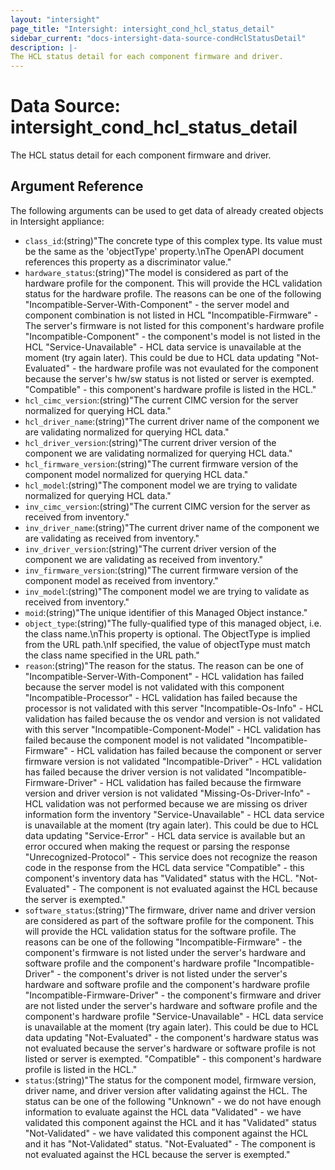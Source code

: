 ```yaml
---
layout: "intersight"
page_title: "Intersight: intersight_cond_hcl_status_detail"
sidebar_current: "docs-intersight-data-source-condHclStatusDetail"
description: |-
The HCL status detail for each component firmware and driver.
---
```


# Data Source: intersight_cond_hcl_status_detail
The HCL status detail for each component firmware and driver.
## Argument Reference
The following arguments can be used to get data of already created objects in Intersight appliance:
* `class_id`:(string)"The concrete type of this complex type. Its value must be the same as the 'objectType' property.\nThe OpenAPI document references this property as a discriminator value."
* `hardware_status`:(string)"The model is considered as part of the hardware profile for the component. This will provide the HCL validation status for the hardware profile. The reasons can be one of the following \"Incompatible-Server-With-Component\" - the server model and component combination is not listed in HCL \"Incompatible-Firmware\" - The server's firmware is not listed for this component's hardware profile \"Incompatible-Component\" - the component's model is not listed in the HCL \"Service-Unavailable\" - HCL data service is unavailable at the moment (try again later). This could be due to HCL data updating \"Not-Evaluated\" - the hardware profile was not evaulated for the component because the server's hw/sw status is not listed or server is exempted. \"Compatible\" - this component's hardware profile is listed in the HCL."
* `hcl_cimc_version`:(string)"The current CIMC version for the server normalized for querying HCL data."
* `hcl_driver_name`:(string)"The current driver name of the component we are validating normalized for querying HCL data."
* `hcl_driver_version`:(string)"The current driver version of the component we are validating normalized for querying HCL data."
* `hcl_firmware_version`:(string)"The current firmware version of the component model normalized for querying HCL data."
* `hcl_model`:(string)"The component model we are trying to validate normalized for querying HCL data."
* `inv_cimc_version`:(string)"The current CIMC version for the server as received from inventory."
* `inv_driver_name`:(string)"The current driver name of the component we are validating as received from inventory."
* `inv_driver_version`:(string)"The current driver version of the component we are validating as received from inventory."
* `inv_firmware_version`:(string)"The current firmware version of the component model as received from inventory."
* `inv_model`:(string)"The component model we are trying to validate as received from inventory."
* `moid`:(string)"The unique identifier of this Managed Object instance."
* `object_type`:(string)"The fully-qualified type of this managed object, i.e. the class name.\nThis property is optional. The ObjectType is implied from the URL path.\nIf specified, the value of objectType must match the class name specified in the URL path."
* `reason`:(string)"The reason for the status. The reason can be one of \"Incompatible-Server-With-Component\" - HCL validation has failed because the server model is not validated with this component \"Incompatible-Processor\" - HCL validation has failed because the processor is not validated with this server \"Incompatible-Os-Info\" - HCL validation has failed because the os vendor and version is not validated with this server \"Incompatible-Component-Model\" - HCL validation has failed because the component model is not validated \"Incompatible-Firmware\" - HCL validation has failed because the component or server firmware version is not validated \"Incompatible-Driver\" - HCL validation has failed because the driver version is not validated \"Incompatible-Firmware-Driver\" - HCL validation has failed because the firmware version and driver version is not validated \"Missing-Os-Driver-Info\" - HCL validation was not performed because we are missing os driver information form the inventory \"Service-Unavailable\" - HCL data service is unavailable at the moment (try again later). This could be due to HCL data updating \"Service-Error\" - HCL data service is available but an error occured when making the request or parsing the response \"Unrecognized-Protocol\" - This service does not recognize the reason code in the response from the HCL data service \"Compatible\" - this component's inventory data has \"Validated\" status with the HCL. \"Not-Evaluated\" - The component is not evaluated against the HCL because the server is exempted."
* `software_status`:(string)"The firmware, driver name and driver version are considered as part of the software profile for the component. This will provide the HCL validation status for the software profile. The reasons can be one of the following \"Incompatible-Firmware\" - the component's firmware is not listed under the server's hardware and software profile and the component's hardware profile \"Incompatible-Driver\" - the component's driver is not listed under the server's hardware and software profile and the component's hardware profile \"Incompatible-Firmware-Driver\" - the component's firmware and driver are not listed under the server's hardware and software profile and the component's hardware profile \"Service-Unavailable\" - HCL data service is unavailable at the moment (try again later). This could be due to HCL data updating \"Not-Evaluated\" - the component's hardware status was not evaluated because the server's hardware or software profile is not listed or server is exempted. \"Compatible\" - this component's hardware profile is listed in the HCL."
* `status`:(string)"The status for the component model, firmware version, driver name, and driver version after validating against the HCL. The status can be one of the following \"Unknown\" - we do not have enough information to evaluate against the HCL data \"Validated\" - we have validated this component against the HCL and it has \"Validated\" status \"Not-Validated\" - we have validated this component against the HCL and it has \"Not-Validated\" status. \"Not-Evaluated\" - The component is not evaluated against the HCL because the server is exempted."
